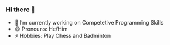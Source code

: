 ### Hi there 👋

- 🔭 I’m currently working on Competetive Programming Skills
- 😄 Pronouns: He/Him
- ⚡ Hobbies: Play Chess and Badminton 
<!-- - 🌱 I’m currently learning 
- 👯 I’m looking to collaborate on ...
- 🤔 I’m looking for help with ...
- 💬 Ask me about 
- 📫 How to reach me: ... -->

